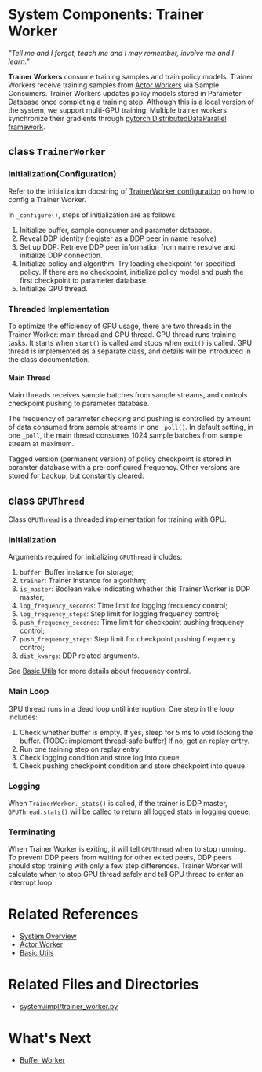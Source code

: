 # System Components: Trainer Worker

_"Tell me and I forget, teach me and I may remember, involve me and I learn."_

**Trainer Workers** consume training samples and train policy models. Trainer Workers receive training samples from [Actor Workers](02_actor_workers.md) via Sample Consumers. Trainer Workers updates policy models stored in Parameter Database once completing a training step. Although this is a local version of the system, we support multi-GPU training. Multiple trainer workers synchronize their gradients through
[pytorch DistributedDataParallel framework](https://pytorch.org/tutorials/intermediate/ddp_tutorial.html).


## class `TrainerWorker`

### Initialization(Configuration)
Refer to the initialization docstring of [TrainerWorker configuration](../user_guide/config_your_experiment.md#TrainerWorker) on how to config a Trainer Worker.

In `_configure()`, steps of initialization are as follows:
1. Initialize buffer, sample consumer and parameter database.
2. Reveal DDP identity (register as a DDP peer in name resolve)
3. Set up DDP: Retrieve DDP peer information from name resolve and initialize DDP connection.
4. Initialize policy and algorithm. Try loading checkpoint for specified policy. If there are no checkpoint, initialize policy model and push the first checkpoint to parameter database.
5. Initialize GPU thread.

### Threaded Implementation 
To optimize the efficiency of GPU usage, there are two threads in the Trainer Worker: main thread and GPU thread. GPU thread runs training tasks. It starts when `start()` is called and stops when `exit()` is called. GPU thread is implemented as a separate class, and details will be introduced in the class documentation.

#### Main Thread
Main threads receives sample batches from sample streams, and controls checkpoint pushing to parameter database. 

The frequency of parameter checking and pushing is controlled by amount of data consumed from sample streams in one `_poll()`. In default setting, in one `_poll`, the main thread consumes 1024 sample batches from sample stream at maximum. 

Tagged version (permanent version) of policy checkpoint is stored in paramter database with a pre-configured frequency. Other versions are stored for backup, but constantly cleared. 

## class `GPUThread`

Class `GPUThread` is a threaded implementation for training with GPU. 

### Initialization

Arguments required for initializing `GPUThread` includes:
1. `buffer`: Buffer instance for storage;
2. `trainer`: Trainer instance for algorithm;
3. `is_master`: Boolean value indicating whether this Trainer Worker is DDP master;
4. `log_frequency_seconds`: Time limit for logging frequency control;
5. `log_frequency_steps`: Step limit for logging frequency control;
6. `push_frequency_seconds`: Time limit for checkpoint pushing frequency control;
7. `push_frequency_steps`: Step limit for checkpoint pushing frequency control;
8. `dist_kwargs`: DDP related arguments.

See [Basic Utils](09_basic_utils.md) for more details about frequency control.

### Main Loop

GPU thread runs in a dead loop until interruption. One step in the loop includes:
1. Check whether buffer is empty. If yes, sleep for 5 ms to void locking the buffer. (TODO: implement thread-safe buffer) If no, get an replay entry.
2. Run one training step on replay entry.
3. Check logging condition and store log into queue.
4. Check pushing checkpoint condition and store checkpoint into queue.

### Logging

When `TrainerWorker._stats()`  is called, if the trainer is DDP master, `GPUThread.stats()` will be called to return all logged stats in logging queue.

### Terminating 

When Trainer Worker is exiting, it will tell `GPUThread` when to stop running. To prevent DDP peers from waiting for other exited peers, DDP peers should stop training with only a few step differences. Trainer Worker will calculate when to stop GPU thread safely and tell GPU thread to enter an interrupt loop.

# Related References

- [System Overview](01_system_overview.md)
- [Actor Worker](02_actor_worker.md)
- [Basic Utils](09_basic_utils.md)

# Related Files and Directories

- [system/impl/trainer_worker.py](../../src/rlsrl/system/impl/trainer_worker.py)

# What's Next

- [Buffer Worker](05_buffer_worker.md)